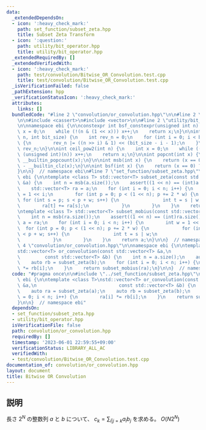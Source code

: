 ```yaml
---
data:
  _extendedDependsOn:
  - icon: ':heavy_check_mark:'
    path: set_function/subset_zeta.hpp
    title: Subset Zeta Transform
  - icon: ':question:'
    path: utility/bit_operator.hpp
    title: utility/bit_operator.hpp
  _extendedRequiredBy: []
  _extendedVerifiedWith:
  - icon: ':heavy_check_mark:'
    path: test/convolution/Bitwise_OR_Convolution.test.cpp
    title: test/convolution/Bitwise_OR_Convolution.test.cpp
  _isVerificationFailed: false
  _pathExtension: hpp
  _verificationStatusIcon: ':heavy_check_mark:'
  attributes:
    links: []
  bundledCode: "#line 2 \"convolution/or_convolution.hpp\"\n\n#line 2 \"set_function/subset_zeta.hpp\"\
    \n\n#include <cassert>\n#include <vector>\n\n#line 2 \"utility/bit_operator.hpp\"\
    \n\nnamespace ebi {\n\nconstexpr int bsf_constexpr(unsigned int n) {\n    int\
    \ x = 0;\n    while (!(n & (1 << x))) x++;\n    return x;\n}\n\nint bit_reverse(int\
    \ n, int bit_size) {\n    int rev_n = 0;\n    for (int i = 0; i < bit_size; i++)\
    \ {\n        rev_n |= ((n >> i) & 1) << (bit_size - i - 1);\n    }\n    return\
    \ rev_n;\n}\n\nint ceil_pow2(int n) {\n    int x = 0;\n    while ((1U << x) <\
    \ (unsigned int)(n)) x++;\n    return x;\n}\n\nint popcnt(int x) {\n    return\
    \ __builtin_popcount(x);\n}\n\nint msb(int x) {\n    return (x == 0) ? -1 : 31\
    \ - __builtin_clz(x);\n}\n\nint bsf(int x) {\n    return (x == 0) ? -1 : __builtin_ctz(x);\n\
    }\n\n}  // namespace ebi\n#line 7 \"set_function/subset_zeta.hpp\"\n\nnamespace\
    \ ebi {\n\ntemplate <class T> std::vector<T> subset_zeta(const std::vector<T>\
    \ &a) {\n    int n = msb(a.size());\n    assert((1 << n) == (int)a.size());\n\
    \    std::vector<T> ra = a;\n    for (int i = 0; i < n; i++) {\n        int w\
    \ = 1 << i;\n        for (int p = 0; p < (1 << n); p += 2 * w) {\n           \
    \ for (int s = p; s < p + w; s++) {\n                int t = s | w;\n        \
    \        ra[t] += ra[s];\n            }\n        }\n    }\n    return ra;\n}\n\
    \ntemplate <class T> std::vector<T> subset_mobius(const std::vector<T> &ra) {\n\
    \    int n = msb(ra.size());\n    assert((1 << n) == (int)ra.size());\n    std::vector<T>\
    \ a = ra;\n    for (int i = 0; i < n; i++) {\n        int w = 1 << i;\n      \
    \  for (int p = 0; p < (1 << n); p += 2 * w) {\n            for (int s = p; s\
    \ < p + w; s++) {\n                int t = s | w;\n                a[t] -= a[s];\n\
    \            }\n        }\n    }\n    return a;\n}\n\n}  // namespace ebi\n#line\
    \ 4 \"convolution/or_convolution.hpp\"\n\nnamespace ebi {\n\ntemplate <class T>\n\
    std::vector<T> or_convolution(const std::vector<T> &a,\n                     \
    \         const std::vector<T> &b) {\n    int n = a.size();\n    auto ra = subset_zeta(a);\n\
    \    auto rb = subset_zeta(b);\n    for (int i = 0; i < n; i++) {\n        ra[i]\
    \ *= rb[i];\n    }\n    return subset_mobius(ra);\n}\n\n}  // namespace ebi\n"
  code: "#pragma once\n\n#include \"../set_function/subset_zeta.hpp\"\n\nnamespace\
    \ ebi {\n\ntemplate <class T>\nstd::vector<T> or_convolution(const std::vector<T>\
    \ &a,\n                              const std::vector<T> &b) {\n    int n = a.size();\n\
    \    auto ra = subset_zeta(a);\n    auto rb = subset_zeta(b);\n    for (int i\
    \ = 0; i < n; i++) {\n        ra[i] *= rb[i];\n    }\n    return subset_mobius(ra);\n\
    }\n\n}  // namespace ebi"
  dependsOn:
  - set_function/subset_zeta.hpp
  - utility/bit_operator.hpp
  isVerificationFile: false
  path: convolution/or_convolution.hpp
  requiredBy: []
  timestamp: '2023-06-01 22:59:55+09:00'
  verificationStatus: LIBRARY_ALL_AC
  verifiedWith:
  - test/convolution/Bitwise_OR_Convolution.test.cpp
documentation_of: convolution/or_convolution.hpp
layout: document
title: Bitwise OR Convolution
---
```


## 説明

長さ $2^N$ の整数列 $a$ と $b$ について、 $c_k = \sum_{i | j=k} a_i b_j$ を求める。
$O(N 2^N)$